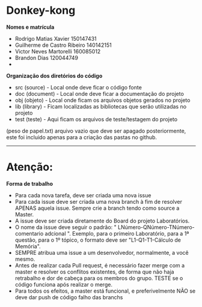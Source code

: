 # Donkey-kong

**Nomes e matrícula**
* Rodrigo Matias Xavier         150147431
* Guilherme de Castro Ribeiro   140142151
* Victor Neves Martorelli       160085012 
* Brandon Dias                  120044749
*


**Organização dos diretórios do código**

* src  (source)    - Local onde deve ficar o código fonte
* doc  (document)  - Local onde deve ficar a documentação do projeto
* obj  (objeto)    - Local onde ficam os arquivos objetos gerados no projeto
* lib  (library)   - Ficam localizadas as bibliotecas que serão utilizadas no projeto
* test (teste)     - Aqui ficam os arquivos de teste/testagem do projeto

(peso de papel.txt) arquivo vazio que deve ser apagado posteriormente, este foi incluido apenas para a criação das pastas no github.

-----------

# Atenção:

**Forma de trabalho**

* Para cada nova tarefa, deve ser criada uma nova issue
* Para cada issue deve ser criada uma nova branch à fim de resolver APENAS aquela issue. Sempre crie a branch tendo como source a Master. 
* A issue deve ser criada diretamente do Board do projeto Laboratórios. 
* O nome da issue deve seguir o padrão: " LNúmero-QNúmero-TNúmero-comentario adcional ". Exemplo, para o primeiro Laboratório,  para a 1ª questão, para o 1º tópico, o formato deve ser "L1-Q1-T1-Cálculo de Memória".
* SEMPRE atribua uma issue a um desenvolvedor, normalmente, a você mesmo.
* Antes de realizar cada Pull request, é necessário fazer merge com a master e resolver os conflitos existentes, de forma que não haja retrabalho e dor de cabeça para os membros do grupo. TESTE se o código funciona após realizar o merge.
* Para todos os efeitos, a master está funcional, e preferivelmente NÃO se deve dar push de código falho das branchs
